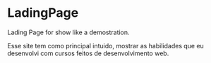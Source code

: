# LadingPage
Lading Page for show like a demostration.

Esse site tem como principal intuido, mostrar as habilidades que eu desenvolvi com cursos feitos de desenvolvimento web.
